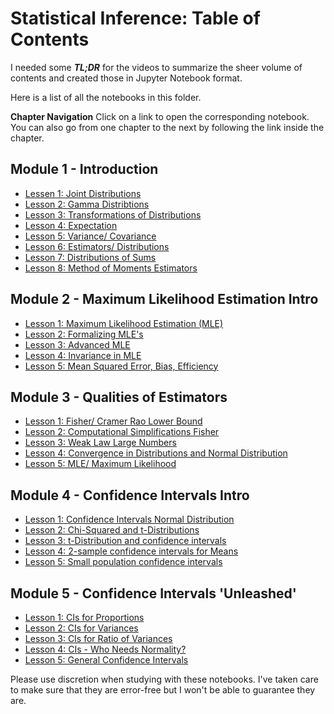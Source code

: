 # Statistical Inference: Table of Contents

I needed some ***TL;DR*** for the videos to summarize the sheer volume of contents and created those in Jupyter Notebook format. 

Here is a list of all the notebooks in this folder. 

**Chapter Navigation**
Click on a link to open the corresponding notebook. You can also go from one chapter to the next by following the link inside the chapter.

## Module 1 - Introduction 
- [Lessen 1: Joint Distributions](./mod1_summarytranscript_L2_jointDistributions.ipynb)
- [Lesson 2: Gamma Distribtions](./mod1_summarytranscript_L3_gammaDistributions.ipynb)
- [Lesson 3: Transformations of Distributions](./mod1_summarytranscript_L4_transformations_of_distributions.ipynb)
- [Lesson 4: Expectation](./mod1_summarytranscript_L5_expectation.ipynb)
- [Lesson 5: Variance/ Covariance](./mod1_summarytranscript_L6_varianceCovariance.ipynb)
- [Lesson 6: Estimators/ Distributions](./mod1_summarytranscript_L7_estimators_distributions.ipynb)
- [Lesson 7: Distributions of Sums](./mod1_summarytranscript_L8_distributions_of_sums.ipynb)
- [Lesson 8: Method of Moments Estimators](./mod1_summarytranscript_L9_Method_of_Moments_Estimators.ipynb)

## Module 2 - Maximum Likelihood Estimation Intro
- [Lesson 1: Maximum Likelihood Estimation (MLE)](./mod2_summarytranscript_L1_MaximumLikelihoodMLE.ipynb)
- [Lesson 2: Formalizing MLE's](./mod2_summarytranscript_L2_Formalizing_MLEs.ipynb)
- [Lesson 3: Advanced MLE](./mod2_summarytranscript_L3_AdvancedMLE.ipynb)
- [Lesson 4: Invariance in MLE](./mod2_summarytranscript_L4_Invariance_in_MLE.ipynb)
- [Lesson 5: Mean Squared Error, Bias, Efficiency](./mod2_summarytranscript_L5_MSE_Bias_Efficiency.ipynb)


## Module 3 - Qualities of Estimators
- [Lesson 1: Fisher/ Cramer Rao Lower Bound](./mod3_summarytranscript_L1_Fisher_CRLB.ipynb)
- [Lesson 2: Computational Simplifications Fisher](./mod3_summarytranscript_L2_computationalSimplificationsFisher.ipynb)
- [Lesson 3: Weak Law Large Numbers](./mod3_summarytranscript_L3_weakLawLargeNumbers.ipynb)
- [Lesson 4: Convergence in Distributions and Normal Distribution](./mod3_summarytranscript_L4_ConvergenceInDistrib_and_NormalDist.ipynb)
- [Lesson 5: MLE/ Maximum Likelihood](./mod3_summarytranscript_L5_MLE_MaxLikelihood.ipynb)

## Module 4 - Confidence Intervals Intro
- [Lesson 1: Confidence Intervals Normal Distribution](./mod4_summarytranscript_L1_confidence_intervals_normal.ipynb)
- [Lesson 2: Chi-Squared and t-Distributions](./mod4_summarytranscript_L2_chisquared_and_t_distributions.ipynb)
- [Lesson 3: t-Distribution and confidence intervals](./mod4_summarytranscript_L3_t_distrib_and_confid_intervals_lecture_notes.ipynb)
- [Lesson 4: 2-sample confidence intervals for Means](./mod4_summarytranscript_L4_2sample_confidence_intervals_for_means.ipynb)
- [Lesson 5: Small population confidence intervals](./mod4_summarytranscript_L5_smallPopulation_confidence_intervals.ipynb)

## Module 5 - Confidence Intervals 'Unleashed'
- [Lesson 1: CIs for Proportions](./mod5_summarytranscript_L1_CI_for_Proportions.ipynb)
- [Lesson 2: CIs for Variances](./mod5_summarytranscript_L2_CIs_for_Variances.ipynb)
- [Lesson 3: CIs for Ratio of Variances](./mod5_summarytranscript_L3_CIs_RatioOfVariances.ipynb)
- [Lesson 4: CIs - Who Needs Normality?](./mod5_summarytranscript_L4_CIs_WhoNeedsNormality.ipynb)
- [Lesson 5: General Confidence Intervals](./mod5_summarytranscript_L5_GeneralConfidenceIntervals.ipynb)

Please use discretion when studying with these notebooks. I've taken care to make sure that they are error-free but I won't be able to guarantee they are.